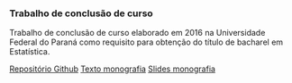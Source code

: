 

### Trabalho de conclusão de curso ###

Trabalho de conclusão de curso elaborado em 2016 na Universidade Federal
do Paraná como requisito para obtenção do título de bacharel em
Estatística.

<a href="https://github.com/jreduardo/monografia/"
role="button" class="btn btn-primary custom">Repositório Github</a>
<a href="https://jreduardo.github.io/monografia/01-tcc.pdf"
role="button" class="btn btn-primary custom">Texto monografia</a>
<a href="https://jreduardo.github.io/monografia/slides-tcc.pdf"
role="button" class="btn btn-primary custom">Slides monografia</a>
